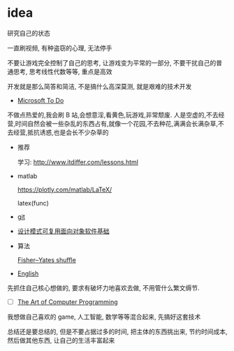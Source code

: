 # idea

研究自己的状态

一直刷视频, 有种盗窃的心理, 无法停手

不要让游戏完全控制了自己的思考, 让游戏变为平常的一部分, 不要干扰自己的普通思考, 思考线性代数等等, 重点是高效

开发就是那么简答和简洁, 不是搞什么高深莫测, 就是艰难的技术开发

- [Microsoft To Do](https://www.youtube.com/watch?v=qmpPecy6QTA)

不做点热爱的,我会刷 B 站,会想意淫,看黄色,玩游戏,非常颓废.
人是空虚的,不去经营,时间自然会被一些杂乱的东西占有,就像一个花园,不去种花,满满会长满杂草,不去经营,抵抗诱惑,也是会长不少杂草的

- 推荐

  学习: http://www.itdiffer.com/lessons.html

- matlab

  https://plotly.com/matlab/LaTeX/

  latex(func)

- [git](https://juejin.cn/post/7127956933809537032)

- [设计模式可复用面向对象软件基础](https://d1.amobbs.com/bbs_upload782111/files_35/ourdev_608272DMR8VS.pdf)

- 算法

  [Fisher–Yates shuffle](https://en.wikipedia.org/wiki/Fisher%E2%80%93Yates_shuffle)

- [English](https://github.com/codeyu/EnglishGrammarBook)

先抓住自己核心想做的, 要求有破坏力地喜欢去做, 不用管什么繁文缛节.

- [ ] [The Art of Computer Programming](https://www.amazon.com/Art-Computer-Programming-Volumes-1-4a/dp/0321751043)

我想做自己喜欢的 game, 人工智能, 数学等等混合起来, 先搞好这套技术

总结还是要总结的, 但是不要占据过多的时间, 把主体的东西挑出来, 节约时间成本, 然后做其他东西, 让自己的生活丰富起来
